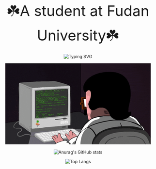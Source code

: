 
<div align="center">
  <font size='100'>☘️A student at Fudan University☘️</font>
  
  <!-- dynamic typing effect 动态打字效果 -->
  ![Typing SVG](https://readme-typing-svg.demolab.com?font=Fira+Code&pause=1000&color=17F797&center=true&vCenter=true&width=435&lines=Good+good+study%2C+day+day+up+!;啥也不会，啥都想学)

  <!-- knock code pictures 敲代码的图片 -->
  <img src="https://github.com/xieyiweng/xieyiweng/blob/main/asset/coding.gif" /><br>

  ![Anurag's GitHub stats](https://github-readme-stats.vercel.app/api?username=xieyiweng&show_icons=true&theme=vue-dark)

  ![Top Langs](https://github-readme-stats.vercel.app/api/top-langs/?username=xieyiweng&theme=vue-dark&layout=compact)
  
 </div>


<!--
**xieyiweng/xieyiweng** is a ✨ _special_ ✨ repository because its `README.md` (this file) appears on your GitHub profile.

Here are some ideas to get you started:

- 🔭 I’m currently working on ...
- 🌱 I’m currently learning ...
- 👯 I’m looking to collaborate on ...
- 🤔 I’m looking for help with ...
- 💬 Ask me about ...
- 📫 How to reach me: ...
- 😄 Pronouns: ...
- ⚡ Fun fact: ...
-->
